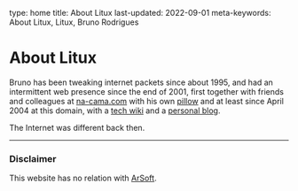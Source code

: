 type: home
title: About Litux
last-updated: 2022-09-01
meta-keywords: About Litux, Litux, Bruno Rodrigues

# About Litux

Bruno has been tweaking internet packets since about 1995, and had an intermittent web presence since the end of 2001, first together with friends and colleagues at [na-cama.com](https://web.archive.org/web/20011129043237/http://na-cama.com:80/) with his own [pillow](https://web.archive.org/web/20011204142930/http://na-cama.com/davi/) and at least since April 2004 at this domain, with a [tech wiki](https://web.archive.org/web/20051210201955/http://wiki.litux.org/) and a [personal blog](https://web.archive.org/web/20051223181505/http://blog.litux.org/author/davipt/).

The Internet was different back then.

---

### Disclaimer

This website has no relation with [ArSoft](https://www.arsoft.pt).
